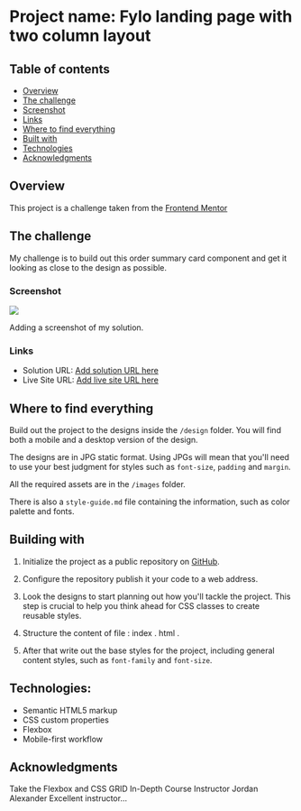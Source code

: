 # Project name: Fylo landing page with two column layout 

## Table of contents

  - [Overview](#overview)
  - [The challenge](#the-challenge)
  - [Screenshot](#screenshot)
  - [Links](#links)
  - [Where to find everything](#Where-to-find-everything)
  - [Built with](#built-with)
  - [Technologies](#technologies)
  - [Acknowledgments](#acknowledgments)

## Overview

This project is a challenge taken from the [Frontend Mentor](https://www.frontendmentor.io) 

## The challenge

My challenge is to build out this order summary card component and get it looking as close to the design as possible.

### Screenshot

![](./screenshot.jpg)

Adding a screenshot of my solution.

### Links

- Solution URL: [Add solution URL here](https: )
- Live Site URL: [Add live site URL here](https:// )

## Where to find everything

Build out the project to the designs inside the `/design` folder. You will find both a mobile and a desktop version of the design. 

The designs are in JPG static format. Using JPGs will mean that you'll need to use your best judgment for styles such as `font-size`, `padding` and `margin`. 

All the required assets are in the `/images` folder. 

There is also a `style-guide.md` file containing the information, such as color palette and fonts.

## Building with

1. Initialize the project as a public repository on [GitHub](https://github.com/).  

2. Configure the repository  publish it your code to a web address. 

3. Look  the designs to start planning out how you'll tackle the project. This step is crucial to help you think ahead for CSS classes to create reusable styles.

4.  Structure the content  of file : index . html .

5. After that write out the base styles for the project, including general content styles, such as `font-family` and `font-size`.

## Technologies:

- Semantic HTML5 markup
- CSS custom properties
- Flexbox
- Mobile-first workflow


## Acknowledgments
 
Take the Flexbox and CSS GRID In-Depth Course
Instructor Jordan Alexander
Excellent instructor...




